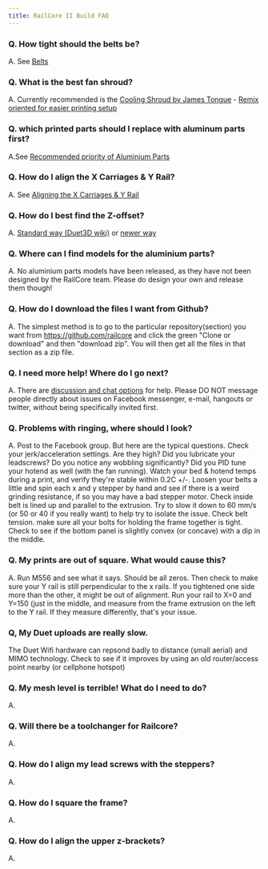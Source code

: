 ```yaml
---
title: RailCore II Build FAQ
---
```


### Q.  How tight should the belts be?

A. See [Belts](/hardware/belts.md)

### Q. What is the best fan shroud?

A. Currently recommended is the [Cooling Shroud by James Tongue](https://www.thingiverse.com/thing:3367622) - [Remix oriented for easier printing setup](https://www.thingiverse.com/thing:3461781)

### Q. which printed parts should I replace with aluminum parts first?

A.See [Recommended priority of Aluminium Parts](./recommended_priority_of_aluminium_parts.md)

### Q. How do I align the X Carriages & Y Rail?

A. See [Aligning the X Carriages & Y Rail](../customization/aligning_the_x_carriages_y_rail.md)

### Q. How do I best find the Z-offset?

A. [Standard way (Duet3D wiki)](https://duet3d.dozuki.com/Wiki/Test_and_calibrate_the_Z_probe) or [newer way](../customization/tool_offset_z_configuration.md)

### Q. Where can I find models for the aluminium parts?

A. No aluminium parts models have been released, as they have not been designed by the RailCore team. Please do design your own and release them though!
 
### Q. How do I download the files I want from Github?

A. The simplest method is to go to the particular repository(section) you want from https://github.com/railcore and  click the green "Clone or download" and then "download zip". You will then get all the files in that section as a zip file.

### Q. I need more help! Where do I go next?

A. There are [discussion and chat options](../index.md#discussion) for help. Please DO NOT message people directly about issues on Facebook  messenger, e-mail, hangouts or twitter, without being specifically invited first.

### Q. Problems with ringing, where should I look?

A. Post to the Facebook group. But here are the typical questions.
Check your jerk/acceleration settings. Are they high? Did you lubricate your leadscrews?  Do you notice any wobbling significantly? Did you PID tune your hotend as well (with the fan running). Watch your bed & hotend temps during a print, and verify they're stable within 0.2C +/-.
Loosen your belts a little and spin each x and y stepper by hand and see if there is a weird grinding resistance, if so you may have a bad stepper motor. Check inside belt is lined up and parallel to the extrusion.
Try to slow it down to 60 mm/s (or 50 or 40 if you really want) to help try to isolate the issue.
Check belt tension. make sure all your bolts for holding the frame together is tight.
Check to see if the bottom panel is slightly convex (or concave) with a dip in the middle.

### Q. My prints are out of square. What would cause this?

A. Run M556 and see what it says. Should be all zeros. Then check to make sure your Y rail is still perpendicular to the x rails. If you tightened one side more than the other, it might be out of alignment. Run your rail to X=0 and Y=150 (just in the middle, and measure from the frame extrusion on the left to the Y rail. If they measure differently, that's your issue.

### Q, My Duet uploads are really slow.

The Duet Wifi hardware can repsond badly to distance (small aerial) and MIMO technology. Check to see if it improves by using an old router/access point nearby (or cellphone hotspot)

### Q. My mesh level is terrible! What do I need to do?

A.

### Q. Will there be a toolchanger for Railcore?

A.

### Q. How do I align my lead screws with the steppers?

A. 

### Q. How do I square the frame?

A.

### Q. How do I align the upper z-brackets?

A.
